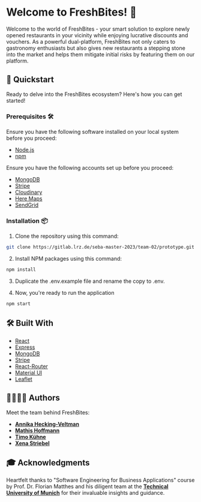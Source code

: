 # Welcome to FreshBites! 🍲

Welcome to the world of FreshBites - your smart solution to explore newly opened restaurants in your vicinity while
enjoying lucrative discounts and vouchers. As a powerful dual-platform, FreshBites not only caters to gastronomy
enthusiasts but also gives new restaurants a stepping stone into the market and helps them mitigate initial risks by
featuring them on our platform.

## 🚀 Quickstart

Ready to delve into the FreshBites ecosystem? Here's how you can get started!

### Prerequisites 🛠️

Ensure you have the following software installed on your local system before you proceed:

- [Node.js](https://nodejs.org/en/)
- [npm](https://www.npmjs.com/get-npm)

Ensure you have the following accounts set up before you proceed:

- [MongoDB](https://www.mongodb.com/)
- [Stripe](https://stripe.com/)
- [Cloudinary](https://cloudinary.com/)
- [Here Maps](https://developer.here.com/)
- [SendGrid](https://sendgrid.com/)

### Installation 📦

1. Clone the repository using this command:

```bash
git clone https://gitlab.lrz.de/seba-master-2023/team-02/prototype.git
```

2. Install NPM packages using this command:

```bash
npm install
```

3. Duplicate the .env.example file and rename the copy to .env.


4. Now, you're ready to run the application

```bash
npm start
```


## 🛠️ Built With

- [React](https://reactjs.org/)
- [Express](https://expressjs.com/)
- [MongoDB](https://www.mongodb.com/)
- [Stripe](https://stripe.com/)
- [React-Router](https://reacttraining.com/react-router/)
- [Material UI](https://material-ui.com/)
- [Leaflet](https://leafletjs.com/)

## 👩‍💻👨‍💻 Authors

Meet the team behind FreshBites:

- **[Annika Hecking-Veltman](https://www.linkedin.com/in/annika-hecking-veltman-a5590b19b/)**
- **[Mathis Hoffmann](https://www.linkedin.com/in/mathis-hoffmann/)**
- **[Timo Kühne](https://www.linkedin.com/in/timo-kuehne/)**
- **[Xena Striebel](https://www.linkedin.com/in/xena-striebel/)**

## 🎓 Acknowledgments

Heartfelt thanks to "Software Engineering for Business Applications" course by Prof. Dr. Florian Matthes and his
diligent team at the **[Technical University of Munich](https://www.tum.de/)** for their invaluable insights and
guidance.
